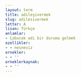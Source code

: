 ```yaml
---
layout: term
title: adileşivermek
slug: adilesivermek
letter: A
lisan: Türkçe
anlamlar:
- Çabucak adi bir duruma gelmek
ozellikler:
- - nesnesiz
ornekler:
- - ''
orneklerkaynak:
- - ''
---
```

